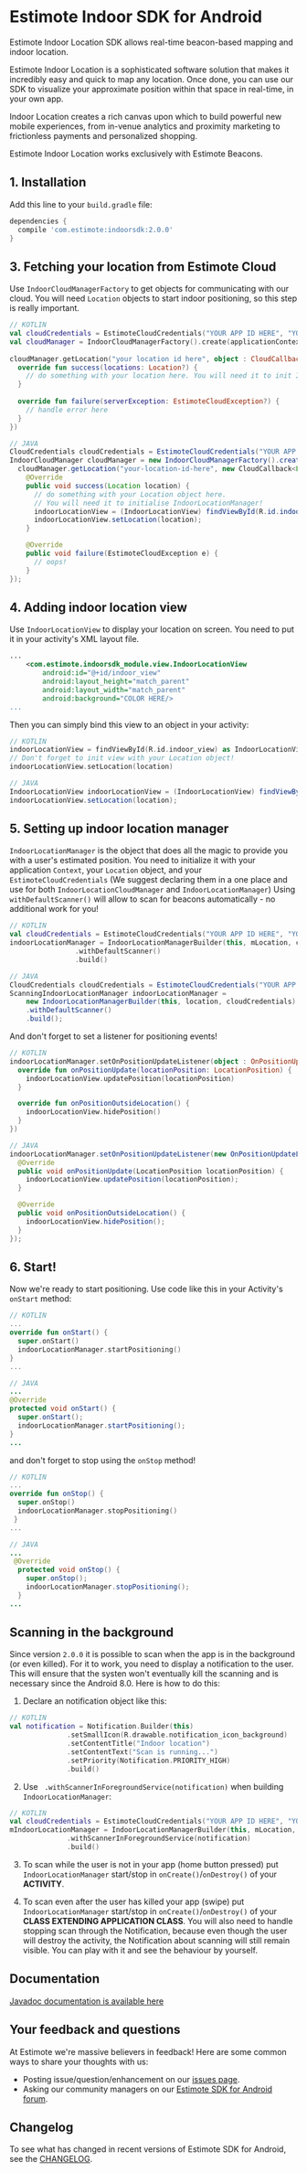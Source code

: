 # Estimote Indoor SDK for Android

Estimote Indoor Location SDK allows real-time beacon-based mapping and indoor location.

Estimote Indoor Location is a sophisticated software solution that makes it incredibly easy and quick to map any location. Once done, you can use our SDK to visualize your approximate position within that space in real-time, in your own app.

Indoor Location creates a rich canvas upon which to build powerful new mobile experiences, from in-venue analytics and proximity marketing to frictionless payments and personalized shopping.

Estimote Indoor Location works exclusively with Estimote Beacons.


## 1. Installation

Add this line to your `build.gradle` file:

```gradle
dependencies {
  compile 'com.estimote:indoorsdk:2.0.0'
}
```

## 3. Fetching your location from Estimote Cloud

Use `IndoorCloudManagerFactory` to get objects for communicating with our cloud.
You will need `Location` objects to start indoor positioning, so this step is really important.

```Kotlin
// KOTLIN
val cloudCredentials = EstimoteCloudCredentials("YOUR APP ID HERE", "YOUR APP TOKEN HERE")
val cloudManager = IndoorCloudManagerFactory().create(applicationContext, cloudCredentials)
        
cloudManager.getLocation("your location id here", object : CloudCallback<Location> {
  override fun success(locations: Location?) {
    // do something with your location here. You will need it to init IndoorManager and IndoorView           
  }
  
  override fun failure(serverException: EstimoteCloudException?) {
    // handle error here             
  }
})
```
```Java
// JAVA
CloudCredentials cloudCredentials = EstimoteCloudCredentials("YOUR APP ID HERE", "YOUR APP TOKEN HERE");
IndoorCloudManager cloudManager = new IndoorCloudManagerFactory().create(this, cloudCredentials);
  cloudManager.getLocation("your-location-id-here", new CloudCallback<Location>() {
    @Override
    public void success(Location location) {
      // do something with your Location object here.
      // You will need it to initialise IndoorLocationManager!
      indoorLocationView = (IndoorLocationView) findViewById(R.id.indoor_view);
      indoorLocationView.setLocation(location);
    }

    @Override
    public void failure(EstimoteCloudException e) {
      // oops!
    }
});

```

## 4. Adding indoor location view

Use `IndoorLocationView` to display your location on screen. You need to put it in your activity's XML layout file.

```xml
...
    <com.estimote.indoorsdk_module.view.IndoorLocationView
        android:id="@+id/indoor_view"
        android:layout_height="match_parent"
        android:layout_width="match_parent"
        android:background="COLOR HERE/>
...
```
Then you can simply bind this view to an object in your activity:

```Kotlin
// KOTLIN
indoorLocationView = findViewById(R.id.indoor_view) as IndoorLocationView
// Don't forget to init view with your Location object!
indoorLocationView.setLocation(location)
```

```Java
// JAVA
IndoorLocationView indoorLocationView = (IndoorLocationView) findViewById(R.id.indoor_view);
indoorLocationView.setLocation(location);
```
## 5. Setting up indoor location manager
`IndoorLocationManager` is the object that does all the magic to provide you with a user's estimated position.
You need to initialize it with your application `Context`, your `Location` object, and your `EstimoteCloudCredentials` (We suggest declaring them in a one place and use for both `IndoorLocationCloudManager` and `IndoorLocationManager`)  Using `withDefaultScanner()` will allow to scan for beacons automatically - no additional work for you!
```Kotlin
// KOTLIN
val cloudCredentials = EstimoteCloudCredentials("YOUR APP ID HERE", "YOUR APP TOKEN HERE")
indoorLocationManager = IndoorLocationManagerBuilder(this, mLocation, cloudCredentials)
                .withDefaultScanner()
                .build()
```
```Java
// JAVA
CloudCredentials cloudCredentials = EstimoteCloudCredentials("YOUR APP ID HERE", "YOUR APP TOKEN HERE");
ScanningIndoorLocationManager indoorLocationManager = 
    new IndoorLocationManagerBuilder(this, location, cloudCredentials)
    .withDefaultScanner()
    .build();
```
And don't forget to set a listener for positioning events!

```Kotlin
// KOTLIN
indoorLocationManager.setOnPositionUpdateListener(object : OnPositionUpdateListener {
  override fun onPositionUpdate(locationPosition: LocationPosition) {
    indoorLocationView.updatePosition(locationPosition)
  }

  override fun onPositionOutsideLocation() {
    indoorLocationView.hidePosition()
  }
})
```

```Java
// JAVA
indoorLocationManager.setOnPositionUpdateListener(new OnPositionUpdateListener() {
  @Override
  public void onPositionUpdate(LocationPosition locationPosition) {
    indoorLocationView.updatePosition(locationPosition);
  }

  @Override
  public void onPositionOutsideLocation() {
    indoorLocationView.hidePosition();
  }
});
```
## 6. Start!
Now we're ready to start positioning. Use code like this in your Activity's `onStart` method:
```Kotlin
// KOTLIN
...
override fun onStart() {
  super.onStart()
  indoorLocationManager.startPositioning()
}
...
```
```Java
// JAVA
...
@Override
protected void onStart() {
  super.onStart();
  indoorLocationManager.startPositioning();
}
...
```
and don't forget to stop using the `onStop` method!
```Kotlin
// KOTLIN
...
override fun onStop() {
  super.onStop()
  indoorLocationManager.stopPositioning() 
 }
...
```
```Java
// JAVA
...
 @Override
  protected void onStop() {
    super.onStop();
    indoorLocationManager.stopPositioning();
  }
...
```
## Scanning in the background
Since version `2.0.0` it is possible to scan when the app is in the background (or even killed). For it to work, you need to display a notification to the user. This will ensure that the systen won't eventually kill the scanning and is necessary since the Android 8.0. Here is how to do this:
1. Declare an notification object like this: 
``` Kotlin
// KOTLIN
val notification = Notification.Builder(this)
              .setSmallIcon(R.drawable.notification_icon_background)
              .setContentTitle("Indoor location")
              .setContentText("Scan is running...")
              .setPriority(Notification.PRIORITY_HIGH)
              .build()
```

2. Use ` .withScannerInForegroundService(notification)` when building `IndoorLocationManager`:
``` Kotlin
// KOTLIN
val cloudCredentials = EstimoteCloudCredentials("YOUR APP ID HERE", "YOUR APP TOKEN HERE")
mIndoorLocationManager = IndoorLocationManagerBuilder(this, mLocation, cloudCredentiuals)
              .withScannerInForegroundService(notification)
              .build()
```

3. To scan while the user is not in your app (home button pressed) put `IndoorLocationManager` start/stop in `onCreate()`/`onDestroy()` of your **ACTIVITY**. 

4. To scan even after the user has killed your app (swipe) put `IndoorLocationManager` start/stop in `onCreate()`/`onDestroy()` of your **CLASS EXTENDING APPLICATION CLASS**. You will also need to handle stopping scan through the Notification, because even though the user will destroy the activity, the Notification about scanning will still remain visible. You can play with it and see the behaviour by yourself. 

## Documentation
[Javadoc documentation is available here](https://estimote.github.io/Android-Indoor-SDK/docs/index.html)

## Your feedback and questions
At Estimote we're massive believers in feedback! Here are some common ways to share your thoughts with us:
  - Posting issue/question/enhancement on our [issues page](https://github.com/Estimote/Android-indoor-SDK/issues).
  - Asking our community managers on our [Estimote SDK for Android forum](https://forums.estimote.com/c/android-sdk).

## Changelog
To see what has changed in recent versions of Estimote SDK for Android, see the [CHANGELOG](CHANGELOG.md).
